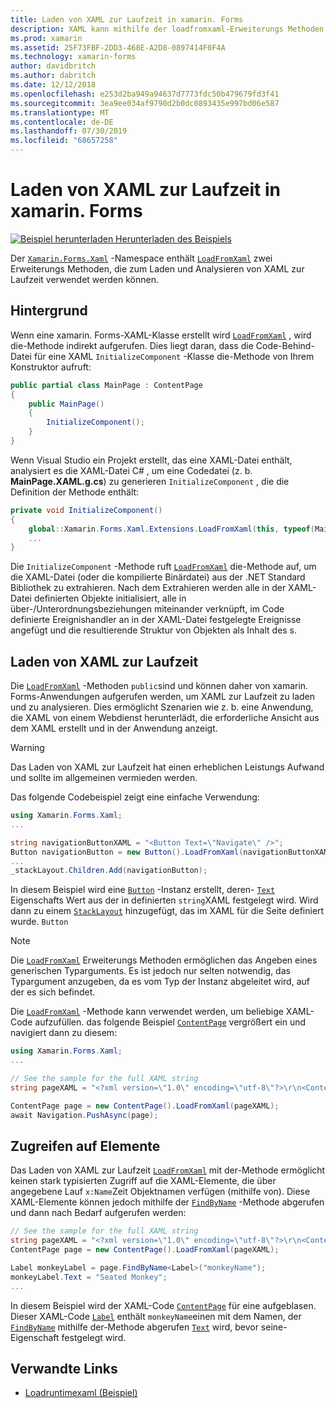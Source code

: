 ```yaml
---
title: Laden von XAML zur Laufzeit in xamarin. Forms
description: XAML kann mithilfe der loadfromxaml-Erweiterungs Methoden zur Laufzeit geladen und analysiert werden.
ms.prod: xamarin
ms.assetid: 25F73FBF-2DD3-468E-A2D8-0897414F0F4A
ms.technology: xamarin-forms
author: davidbritch
ms.author: dabritch
ms.date: 12/12/2018
ms.openlocfilehash: e253d2ba949a94637d7773fdc50b479679fd3f41
ms.sourcegitcommit: 3ea9ee034af9790d2b0dc0893435e997bd06e587
ms.translationtype: MT
ms.contentlocale: de-DE
ms.lasthandoff: 07/30/2019
ms.locfileid: "68657258"
---
```

# <a name="loading-xaml-at-runtime-in-xamarinforms"></a>Laden von XAML zur Laufzeit in xamarin. Forms

[![Beispiel herunterladen](~/media/shared/download.png) Herunterladen des Beispiels](https://docs.microsoft.com/samples/xamarin/xamarin-forms-samples/xaml-loadruntimexaml)

Der [`Xamarin.Forms.Xaml`](xref:Xamarin.Forms.Xaml) -Namespace enthält [`LoadFromXaml`](xref:Xamarin.Forms.Xaml.Extensions.LoadFromXaml*) zwei Erweiterungs Methoden, die zum Laden und Analysieren von XAML zur Laufzeit verwendet werden können.

## <a name="background"></a>Hintergrund

Wenn eine xamarin. Forms-XAML-Klasse erstellt wird [`LoadFromXaml`](xref:Xamarin.Forms.Xaml.Extensions.LoadFromXaml*) , wird die-Methode indirekt aufgerufen. Dies liegt daran, dass die Code-Behind-Datei für eine XAML `InitializeComponent` -Klasse die-Methode von Ihrem Konstruktor aufruft:

```csharp
public partial class MainPage : ContentPage
{
    public MainPage()
    {
        InitializeComponent();
    }
}
```

Wenn Visual Studio ein Projekt erstellt, das eine XAML-Datei enthält, analysiert es die XAML-Datei C# , um eine Codedatei (z. b. **MainPage.XAML.g.cs**) zu generieren `InitializeComponent` , die die Definition der Methode enthält:

```csharp
private void InitializeComponent()
{
    global::Xamarin.Forms.Xaml.Extensions.LoadFromXaml(this, typeof(MainPage));
    ...
}
```

Die `InitializeComponent` -Methode ruft [`LoadFromXaml`](xref:Xamarin.Forms.Xaml.Extensions.LoadFromXaml*) die-Methode auf, um die XAML-Datei (oder die kompilierte Binärdatei) aus der .NET Standard Bibliothek zu extrahieren. Nach dem Extrahieren werden alle in der XAML-Datei definierten Objekte initialisiert, alle in über-/Unterordnungsbeziehungen miteinander verknüpft, im Code definierte Ereignishandler an in der XAML-Datei festgelegte Ereignisse angefügt und die resultierende Struktur von Objekten als Inhalt des s.

## <a name="loading-xaml-at-runtime"></a>Laden von XAML zur Laufzeit

Die [`LoadFromXaml`](xref:Xamarin.Forms.Xaml.Extensions.LoadFromXaml*) -Methoden `public`sind und können daher von xamarin. Forms-Anwendungen aufgerufen werden, um XAML zur Laufzeit zu laden und zu analysieren. Dies ermöglicht Szenarien wie z. b. eine Anwendung, die XAML von einem Webdienst herunterlädt, die erforderliche Ansicht aus dem XAML erstellt und in der Anwendung anzeigt.

> [!WARNING]
> Das Laden von XAML zur Laufzeit hat einen erheblichen Leistungs Aufwand und sollte im allgemeinen vermieden werden.

Das folgende Codebeispiel zeigt eine einfache Verwendung:

```csharp
using Xamarin.Forms.Xaml;
...

string navigationButtonXAML = "<Button Text=\"Navigate\" />";
Button navigationButton = new Button().LoadFromXaml(navigationButtonXAML);
...
_stackLayout.Children.Add(navigationButton);
```

In diesem Beispiel wird eine [`Button`](xref:Xamarin.Forms.Button) -Instanz erstellt, deren- [`Text`](xref:Xamarin.Forms.Button.Text) Eigenschafts Wert aus der in definierten `string`XAML festgelegt wird. Wird dann zu einem [`StackLayout`](xref:Xamarin.Forms.StackLayout) hinzugefügt, das im XAML für die Seite definiert wurde. `Button`

> [!NOTE]
> Die [`LoadFromXaml`](xref:Xamarin.Forms.Xaml.Extensions.LoadFromXaml*) Erweiterungs Methoden ermöglichen das Angeben eines generischen Typarguments. Es ist jedoch nur selten notwendig, das Typargument anzugeben, da es vom Typ der Instanz abgeleitet wird, auf der es sich befindet.

Die [`LoadFromXaml`](xref:Xamarin.Forms.Xaml.Extensions.LoadFromXaml*) -Methode kann verwendet werden, um beliebige XAML-Code aufzufüllen. das folgende Beispiel [`ContentPage`](xref:Xamarin.Forms.ContentPage) vergrößert ein und navigiert dann zu diesem:

```csharp
using Xamarin.Forms.Xaml;
...

// See the sample for the full XAML string
string pageXAML = "<?xml version=\"1.0\" encoding=\"utf-8\"?>\r\n<ContentPage xmlns=\"http://xamarin.com/schemas/2014/forms\"\nxmlns:x=\"http://schemas.microsoft.com/winfx/2009/xaml\"\nx:Class=\"LoadRuntimeXAML.CatalogItemsPage\"\nTitle=\"Catalog Items\">\n</ContentPage>";

ContentPage page = new ContentPage().LoadFromXaml(pageXAML);
await Navigation.PushAsync(page);
```

## <a name="accessing-elements"></a>Zugreifen auf Elemente

Das Laden von XAML zur Laufzeit [`LoadFromXaml`](xref:Xamarin.Forms.Xaml.Extensions.LoadFromXaml*) mit der-Methode ermöglicht keinen stark typisierten Zugriff auf die XAML-Elemente, die über angegebene Lauf `x:Name`Zeit Objektnamen verfügen (mithilfe von). Diese XAML-Elemente können jedoch mithilfe der [`FindByName`](xref:Xamarin.Forms.NameScopeExtensions.FindByName*) -Methode abgerufen und dann nach Bedarf aufgerufen werden:

```csharp
// See the sample for the full XAML string
string pageXAML = "<?xml version=\"1.0\" encoding=\"utf-8\"?>\r\n<ContentPage xmlns=\"http://xamarin.com/schemas/2014/forms\"\nxmlns:x=\"http://schemas.microsoft.com/winfx/2009/xaml\"\nx:Class=\"LoadRuntimeXAML.CatalogItemsPage\"\nTitle=\"Catalog Items\">\n<StackLayout>\n<Label x:Name=\"monkeyName\"\n />\n</StackLayout>\n</ContentPage>";
ContentPage page = new ContentPage().LoadFromXaml(pageXAML);

Label monkeyLabel = page.FindByName<Label>("monkeyName");
monkeyLabel.Text = "Seated Monkey";
...
```

In diesem Beispiel wird der XAML-Code [`ContentPage`](xref:Xamarin.Forms.ContentPage) für eine aufgeblasen. Dieser XAML-Code [`Label`](xref:Xamarin.Forms.Label) enthält `monkeyName`einen mit dem Namen, der [`FindByName`](xref:Xamarin.Forms.NameScopeExtensions.FindByName*) mithilfe der-Methode abgerufen [`Text`](xref:Xamarin.Forms.Label.Text) wird, bevor seine-Eigenschaft festgelegt wird.

## <a name="related-links"></a>Verwandte Links

- [Loadruntimexaml (Beispiel)](https://docs.microsoft.com/samples/xamarin/xamarin-forms-samples/xaml-loadruntimexaml)
